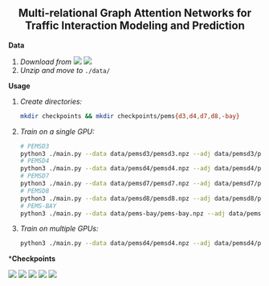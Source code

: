 <h2 align="center">Multi-relational Graph Attention Networks for Traffic Interaction Modeling and Prediction</h2>

**Data**

1. _Download from_ [<img src="https://img.shields.io/badge/Onedrive-0078D4?&style=flat-square&logo=Microsoft+OneDrive&logoColor=white"/>](https://1drv.ms/u/s!AufZP2YDvxUDlg5G8bGu7Ay7vzhX?e=U6Kmt4) [<img src="https://img.shields.io/badge/Google_Drive-4285F4?style=flat-square&logo=Google+Drive&logoColor=white"/>](https://drive.google.com/file/d/1oXSKwV71olfoeyt4dgoVXSdIN_S17hsL/view?usp=sharing)
2. _Unzip and move to_ `./data/`

**Usage**

1. _Create directories:_

    ```bash
    mkdir checkpoints && mkdir checkpoints/pems{d3,d4,d7,d8,-bay}
    ```

2. _Train on a single GPU:_

    ```bash
    # PEMSD3
    python3 ./main.py --data data/pemsd3/pemsd3.npz --adj data/pemsd3/pemsd3.csv --checkpoints checkpoints/pemsd3 --nodes 358 --channels 1 --batch 32 --workers 4 --gpu 0
    # PEMSD4
    python3 ./main.py --data data/pemsd4/pemsd4.npz --adj data/pemsd4/pemsd4.csv --checkpoints checkpoints/pemsd4 --nodes 307 --channels 3 --batch 64 --workers 4 --gpu 0
    # PEMSD7
    python3 ./main.py --data data/pemsd7/pemsd7.npz --adj data/pemsd7/pemsd7.csv --checkpoints checkpoints/pemsd7 --nodes 883 --channels 1 --batch 16 --workers 4 --gpu 0
    # PEMSD8
    python3 ./main.py --data data/pemsd8/pemsd8.npz --adj data/pemsd8/pemsd8.csv --checkpoints checkpoints/pemsd8 --nodes 170 --channels 3 --batch 64 --workers 4 --gpu 0
    # PEMS-BAY
    python3 ./main.py --data data/pems-bay/pems-bay.npz --adj data/pems-bay/pems-bay.csv --checkpoints checkpoints/pems-bay --nodes 325 --channels 1 --batch 32 --workers 4 --gpu 0
    ```

3. _Train on multiple GPUs:_

    ```bash
    python3 ./main.py --data data/pemsd4/pemsd4.npz --adj data/pemsd4/pemsd4.csv --checkpoints checkpoints/pemsd4 --nodes 307 --channels 3 --batch 64 --workers 4 --gpus 0,1,2,3
    ```

\***Checkpoints**

[<img src="https://img.shields.io/badge/PEMSD3-MAE=X_MAPE=X_RMSE=X-4285F4?style=flat-square&logo=Pytorch"/>](https://drive.google.com/file/d/1UEE1YJuA2RGhnL8R_XjBzrY03QJ6z1Vs/view?usp=sharing) [<img src="https://img.shields.io/badge/PEMSD4-MAE=19.49_MAPE=13.67_RMSE=31.66-4285F4?style=flat-square&logo=Pytorch"/>](https://drive.google.com/file/d/1UEE1YJuA2RGhnL8R_XjBzrY03QJ6z1Vs/view?usp=sharing) [<img src="https://img.shields.io/badge/PEMSD7-MAE=X_MAPE=X_RMSE=X-4285F4?style=flat-square&logo=Pytorch"/>](https://drive.google.com/file/d/1UEE1YJuA2RGhnL8R_XjBzrY03QJ6z1Vs/view?usp=sharing) [<img src="https://img.shields.io/badge/PEMSD8-MAE=X_MAPE=X_RMSE=X-4285F4?style=flat-square&logo=Pytorch"/>](https://drive.google.com/file/d/1UEE1YJuA2RGhnL8R_XjBzrY03QJ6z1Vs/view?usp=sharing) [<img src="https://img.shields.io/badge/PEMS--BAY-MAE=X_MAPE=X_RMSE=X-4285F4?style=flat-square&logo=Pytorch"/>](https://drive.google.com/file/d/1UEE1YJuA2RGhnL8R_XjBzrY03QJ6z1Vs/view?usp=sharing)

